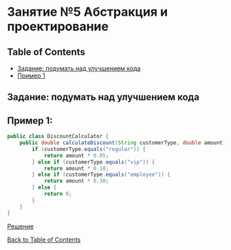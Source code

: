 # Занятие №5 Абстракция и проектирование
## Table of Contents
* [Задание: подумать над улучшением кода](#задание-подумать-над-улучшением-кода)
* [Пример 1](#пример-1)

## Задание: подумать над улучшением кода
## Пример 1:

```java
public class DiscountCalculator {
    public double calculateDiscount(String customerType, double amount) {
        if (customerType.equals("regular")) {
            return amount * 0.05;
        } else if (customerType.equals("vip")) {
            return amount * 0.10;
        } else if (customerType.equals("employee")) {
            return amount * 0.30;
        } else {
            return 0;
        }
    }
}
```

[Решение](https://github.com/a-oleynik/interview-training/tree/main/src/main/java/com/oleynik/interviewtraining/lesson5/discountcalculator/Main.java)

[Back to Table of Contents](#table-of-contents)


